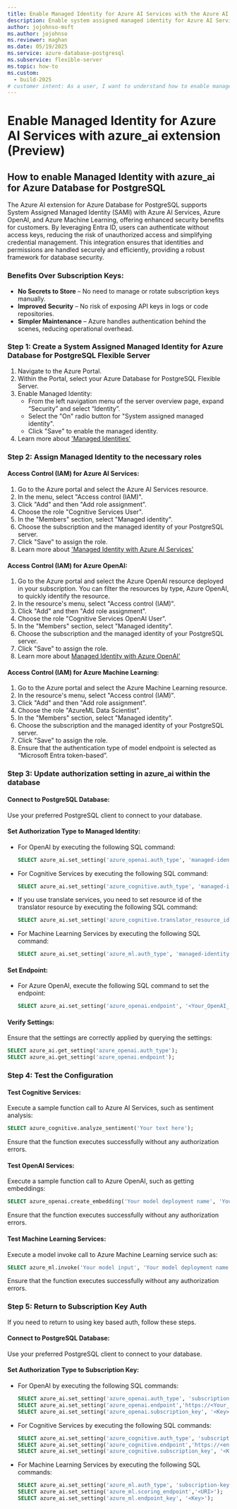 ```yaml
---
title: Enable Managed Identity for Azure AI Services with the Azure AI extension for PostgreSQL (Preview)
description: Enable system assigned managed identity for Azure AI Services with the Azure AI extension for PostgreSQL .
author: jojohnso-msft
ms.author: jojohnso
ms.reviewer: maghan
ms.date: 05/19/2025
ms.service: azure-database-postgresql
ms.subservice: flexible-server
ms.topic: how-to
ms.custom:
  - build-2025
# customer intent: As a user, I want to understand how to enable managed identity with the azure_ai extension for Azure Database for PostgreSQL flexible server.
---
```


# Enable Managed Identity for Azure AI Services with azure_ai extension (Preview)

## How to enable Managed Identity with azure_ai for Azure Database for PostgreSQL

The Azure AI extension for Azure Database for PostgreSQL supports System Assigned Managed Identity (SAMI) with Azure AI Services, Azure OpenAI, and Azure Machine Learning, offering enhanced security benefits for customers. By leveraging Entra ID, users can authenticate without access keys, reducing the risk of unauthorized access and simplifying credential management. This integration ensures that identities and permissions are handled securely and efficiently, providing a robust framework for database security.

### Benefits Over Subscription Keys:
- **No Secrets to Store** – No need to manage or rotate subscription keys manually.
- **Improved Security** – No risk of exposing API keys in logs or code repositories.
- **Simpler Maintenance** – Azure handles authentication behind the scenes, reducing operational overhead.

### Step 1: Create a System Assigned Managed Identity for Azure Database for PostgreSQL Flexible Server
1. Navigate to the Azure Portal.
2. Within the Portal, select your Azure Database for PostgreSQL Flexible Server.
3. Enable Managed Identity:
   - From the left navigation menu of the server overview page, expand “Security” and select “Identity”.
   - Select the "On" radio button for "System assigned managed identity".
   - Click "Save" to enable the managed identity.
4. Learn more about ['Managed Identities'](https://learn.microsoft.com/azure/active-directory/managed-identities-azure-resources/overview)

### Step 2: Assign Managed Identity to the necessary roles
#### Access Control (IAM) for Azure AI Services:
1. Go to the Azure portal and select the Azure AI Services resource.
2. In the menu, select "Access control (IAM)".
3. Click "Add" and then "Add role assignment".
4. Choose the role "Cognitive Services User".
5. In the "Members" section, select "Managed identity".
6. Choose the subscription and the managed identity of your PostgreSQL server.
7. Click "Save" to assign the role.
8. Learn more about ['Managed Identity with Azure AI Services'](https://learn.microsoft.com/azure/active-directory/managed-identities-azure-resources/overview)

#### Access Control (IAM) for Azure OpenAI:
1. Go to the Azure portal and select the Azure OpenAI resource deployed in your subscription. You can filter the resources by type, Azure OpenAI, to quickly identify the resource.
2. In the resource's menu, select "Access control (IAM)".
3. Click "Add" and then "Add role assignment".
4. Choose the role "Cognitive Services OpenAI User".
5. In the "Members" section, select "Managed identity".
6. Choose the subscription and the managed identity of your PostgreSQL server.
7. Click "Save" to assign the role.
8. Learn more about [Managed Identity with Azure OpenAI'](https://learn.microsoft.com/azure/active-directory/managed-identities-azure-resources/overview)

#### Access Control (IAM) for Azure Machine Learning:
1. Go to the Azure portal and select the Azure Machine Learning resource.
2. In the resource's menu, select "Access control (IAM)".
3. Click "Add" and then "Add role assignment".
4. Choose the role "AzureML Data Scientist".
5. In the "Members" section, select "Managed identity".
6. Choose the subscription and the managed identity of your PostgreSQL server.
7. Click "Save" to assign the role.
8. Ensure that the authentication type of model endpoint is selected as “Microsoft Entra token-based”.

### Step 3: Update authorization setting in azure_ai within the database
#### Connect to PostgreSQL Database:
Use your preferred PostgreSQL client to connect to your database.

#### Set Authorization Type to Managed Identity:
- For OpenAI by executing the following SQL command:
  ```sql
  SELECT azure_ai.set_setting('azure_openai.auth_type', 'managed-identity');
  ```
- For Cognitive Services by executing the following SQL command:
  ```sql
  SELECT azure_ai.set_setting('azure_cognitive.auth_type', 'managed-identity');
  ```
- If you use translate services, you need to set resource id of the translator resource by executing the following SQL command:
  ```sql
  SELECT azure_ai.set_setting('azure_cognitive.translator_resource_id', '<Your_translator_resource_id>');
  ```
- For Machine Learning Services by executing the following SQL command:
  ```sql
  SELECT azure_ai.set_setting('azure_ml.auth_type', 'managed-identity');
  ```

#### Set Endpoint:
- For Azure OpenAI, execute the following SQL command to set the endpoint:
  ```sql
  SELECT azure_ai.set_setting('azure_openai.endpoint', '<Your_OpenAI_Endpoint>');
  ```

#### Verify Settings:
Ensure that the settings are correctly applied by querying the settings:
  ```sql
  SELECT azure_ai.get_setting('azure_openai.auth_type');
  SELECT azure_ai.get_setting('azure_openai.endpoint');
  ```

### Step 4: Test the Configuration
#### Test Cognitive Services:
Execute a sample function call to Azure AI Services, such as sentiment analysis:
  ```sql
  SELECT azure_cognitive.analyze_sentiment('Your text here');
  ```
Ensure that the function executes successfully without any authorization errors.

#### Test OpenAI Services:
Execute a sample function call to Azure OpenAI, such as getting embeddings:
  ```sql
  SELECT azure_openai.create_embedding('Your model deployment name', 'Your text here');
  ```
Ensure that the function executes successfully without any authorization errors.

#### Test Machine Learning Services:
Execute a model invoke call to Azure Machine Learning service such as:
  ```sql
  SELECT azure_ml.invoke('Your model input', 'Your model deployment name');
  ```
Ensure that the function executes successfully without any authorization errors.

### Step 5: Return to Subscription Key Auth
If you need to return to using key based auth, follow these steps.
#### Connect to PostgreSQL Database:
Use your preferred PostgreSQL client to connect to your database.

#### Set Authorization Type to Subscription Key:
- For OpenAI by executing the following SQL commands:
  ```sql
  SELECT azure_ai.set_setting('azure_openai.auth_type', 'subscription-key');
  SELECT azure_ai.set_setting('azure_openai.endpoint','https://<Your_OpenAI_Endpoint>');
  SELECT azure_ai.set_setting('azure_openai.subscription_key', '<Key>');
  ```
- For Cognitive Services by executing the following SQL commands:
  ```sql
  SELECT azure_ai.set_setting('azure_cognitive.auth_type', 'subscription-key');
  SELECT azure_ai.set_setting('azure_cognitive.endpoint','https://<endpoint>.cognitiveservices.azure.com');
  SELECT azure_ai.set_setting('azure_cognitive.subscription_key', '<Key>');
  ```
- For Machine Learning Services by executing the following SQL commands:
  ```sql
  SELECT azure_ai.set_setting('azure_ml.auth_type', 'subscription-key');
  SELECT azure_ai.set_setting('azure_ml.scoring_endpoint','<URI>');
  SELECT azure_ai.set_setting('azure_ml.endpoint_key', '<Key>');
  ```

